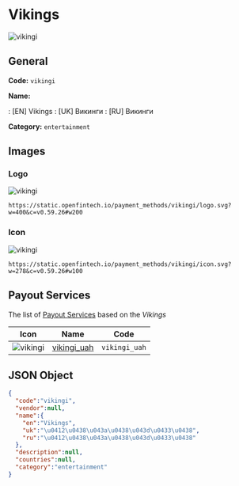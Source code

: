 
# Vikings 
![vikingi](https://static.openfintech.io/payment_methods/vikingi/logo.svg?w=400&c=v0.59.26#w200)  

## General 
**Code:** `vikingi` 
 
**Name:** 
 
:	[EN] Vikings 
:	[UK] Викинги 
:	[RU] Викинги 
 
**Category:** `entertainment` 
 

## Images 

### Logo 
![vikingi](https://static.openfintech.io/payment_methods/vikingi/logo.svg?w=400&c=v0.59.26#w200)  

```
https://static.openfintech.io/payment_methods/vikingi/logo.svg?w=400&c=v0.59.26#w200
```  

### Icon 
![vikingi](https://static.openfintech.io/payment_methods/vikingi/icon.svg?w=278&c=v0.59.26#w100)  

```
https://static.openfintech.io/payment_methods/vikingi/icon.svg?w=278&c=v0.59.26#w100
```  

## Payout Services 
 
The list of [Payout Services](/payout-services/) based on the _Vikings_ 

|Icon|Name|Code| 
|:---:|:---:|:---:| 
|![vikingi](https://static.openfintech.io/payout_methods/vikingi/icon.png?w=278&c=v0.59.26#w40) |[vikingi_uah](/payout-services/vikingi_uah/)|`vikingi_uah`| 
 

## JSON Object 

```json
{
  "code":"vikingi",
  "vendor":null,
  "name":{
    "en":"Vikings",
    "uk":"\u0412\u0438\u043a\u0438\u043d\u0433\u0438",
    "ru":"\u0412\u0438\u043a\u0438\u043d\u0433\u0438"
  },
  "description":null,
  "countries":null,
  "category":"entertainment"
}
```  
